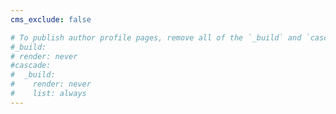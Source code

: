 ```yaml
---
cms_exclude: false

# To publish author profile pages, remove all of the `_build` and `cascade` settings below.
#_build:
# render: never
#cascade:
#  _build:
#    render: never
#    list: always
---
```

